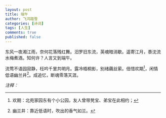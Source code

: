 ```yaml
---
layout: post
title: 端午
author: 飞鸿踏雪
categories: [诗词]
tags: [人生]
comments: true
published: false
---
```

东风一夜湘江雨，奈何花落残红舞。汨罗旧东流，英魂暗消歇。遥寄江月，黍沈流水梅煮酒。知何许？人言又到端午。  

流莺不语园寂静，枉吟千里共明月。露冷梧桐影，别绪藕丝萦。倍惜欢期[^fn1]，闲情低语幽兰井[^fn2]。成追忆，断魂零落天涯。  

*注释：*  

[^fn1]: 欢期：北苑家园东有个小公园，友人曾带凳宝、弟宝在此相约；  
[^fn2]: 幽兰井：靠近低语时，吹出的香气如兰。